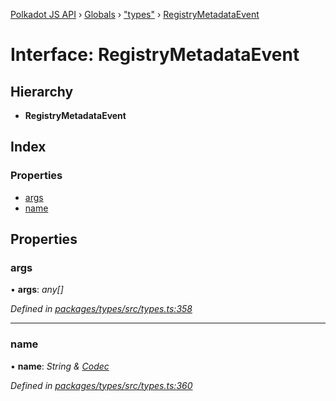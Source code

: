[Polkadot JS API](../README.md) › [Globals](../globals.md) › ["types"](../modules/_types_.md) › [RegistryMetadataEvent](_types_.registrymetadataevent.md)

# Interface: RegistryMetadataEvent

## Hierarchy

* **RegistryMetadataEvent**

## Index

### Properties

* [args](_types_.registrymetadataevent.md#args)
* [name](_types_.registrymetadataevent.md#name)

## Properties

###  args

• **args**: *any[]*

*Defined in [packages/types/src/types.ts:358](https://github.com/polkadot-js/api/blob/da8ff51615/packages/types/src/types.ts#L358)*

___

###  name

• **name**: *String & [Codec](_types_.codec.md)*

*Defined in [packages/types/src/types.ts:360](https://github.com/polkadot-js/api/blob/da8ff51615/packages/types/src/types.ts#L360)*
